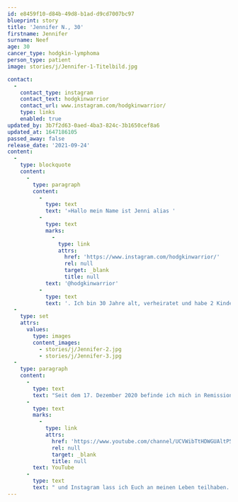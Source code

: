 ```yaml
---
id: e8459f10-d84b-49d8-b1ad-d9cd7007bc97
blueprint: story
title: 'Jennifer N., 30'
firstname: Jennifer
surname: Neef
age: 30
cancer_type: hodgkin-lymphoma
person_type: patient
image: stories/j/Jennifer-1-Titelbild.jpg

contact:
  -
    contact_type: instagram
    contact_text: hodgkinwarrior
    contact_url: www.instagram.com/hodgkinwarrior/
    type: links
    enabled: true
updated_by: 3b7f2d63-0aed-4ba3-824c-3b1650cef8a6
updated_at: 1647186105
passed_away: false
release_date: '2021-09-24'
content:
  -
    type: blockquote
    content:
      -
        type: paragraph
        content:
          -
            type: text
            text: '»Hallo mein Name ist Jenni alias '
          -
            type: text
            marks:
              -
                type: link
                attrs:
                  href: 'https://www.instagram.com/hodgkinwarrior/'
                  rel: null
                  target: _blank
                  title: null
            text: '@hodgkinwarrior'
          -
            type: text
            text: '. Ich bin 30 Jahre alt, verheiratet und habe 2 Kinder. Im Juli 2020 erhielt ich die Diagnose ›Hodgkin Lymphom‹ Stadium 4BE. Meine Geschichte fing bereits Ende 2017 an. Immer schlechtere Blutwerte, Alkoholschmerz und weitere unspezifische Symptome wurden auf Stress, Einbildung und vor allem das Rauchen geschoben. Die darauffolgenden Monate und Jahre waren ein Ärztemarathon. 2020 jedoch sollte sich alles ändern. Das Jahr hatte so schön angefangen. Dann kam Corona und der Horrorfilm ging los. Eingehend mit Corona fingen bei mir weitere ›B Symptome‹ an. Nesselsucht, starker Husten und Nachtschweiß machten mir das Leben schwer. Im Juni bemerkte ich eine Schwellung am Brustbein worauf ein MRT folgte. Man hatte tatsächlich endlich etwas entdeckt. Durch eine anschließende Biopsie, KMP etc. war klar: ›Ich habe Krebs‹ – und das schon in einem fortgeschrittenen bzw. Endstadium. Durch falsche Behandlungen blieb der Krebs drei Jahre unentdeckt. Jetzt musste alles ganz schnell gehen. Zum allerersten Mal haben sich die Ärzte Zeit genommen, wollten meine Geschichte hören und haben mich behandelt. Zwei Wochen später ging es an nur einem Tag sportlich direkt mit der Port-Operation und anschließender Chemotherapie weiter. '
  -
    type: set
    attrs:
      values:
        type: images
        content_images:
          - stories/j/Jennifer-2.jpg
          - stories/j/Jennifer-3.jpg
  -
    type: paragraph
    content:
      -
        type: text
        text: "Seit dem 17. Dezember 2020 befinde ich mich in Remission und hoffe, dass der Krebs nie wieder kommt\_🙏. Die Diagnose Krebs kann jeden treffen. Und egal welche Krebsart, wir gehen im Endeffekt den gleichen Weg. Ich habe es mir zur Lebensaufgabe gemacht anderen Betroffenen Mut zu machen und sie darin zu bestärken, auf ihr inneres Gefühl zu hören, wenn etwas nicht stimmt. Als aktive Krebsbloggerin möchte ich mit meiner Geschichte sensibilisieren, thematisieren, aufklären und helfen. Krebs soll und darf kein Tabuthema sein. Auf "
      -
        type: text
        marks:
          -
            type: link
            attrs:
              href: 'https://www.youtube.com/channel/UCVWibTtHDWGUAltP5wi-4QQ'
              rel: null
              target: _blank
              title: null
        text: YouTube
      -
        type: text
        text: " und Instagram lass ich Euch an meinen Leben teilhaben. Der Austausch ist wahnsinnig wichtig und es tut so gut nicht alleine zu sein\_❤. Krebs betrifft uns alle.«"
---
```

